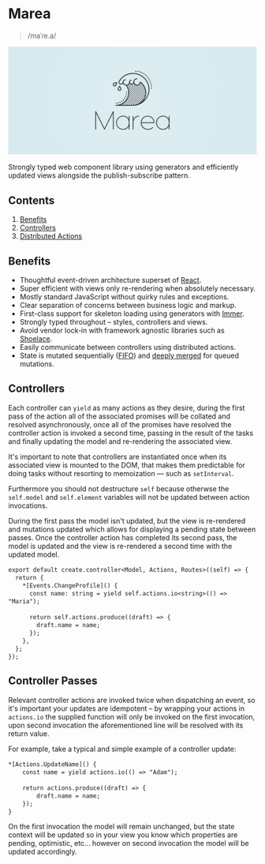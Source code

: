# Marea

> /maˈɾe.a/

<img src="/media/logo.png" />

Strongly typed web component library using generators and efficiently updated views alongside the publish-subscribe pattern.

## Contents

1. [Benefits](#benefits)
1. [Controllers](#controllers)
1. [Distributed Actions](#distributed-actions)

## Benefits

- Thoughtful event-driven architecture superset of [React](https://react.dev/).
- Super efficient with views only re-rendering when absolutely necessary.
- Mostly standard JavaScript without quirky rules and exceptions.
- Clear separation of concerns between business logic and markup.
- First-class support for skeleton loading using generators with [Immer](https://immerjs.github.io/immer/).
- Strongly typed throughout &ndash; styles, controllers and views.
- Avoid vendor lock-in with framework agnostic libraries such as [Shoelace](https://shoelace.style/).
- Easily communicate between controllers using distributed actions.
- State is mutated sequentially ([FIFO](<https://en.wikipedia.org/wiki/FIFO_(computing_and_electronics)>)) and [deeply merged](#state-merging) for queued mutations.
<!-- - Ablility to transpile to self-contained web components. -->

## Controllers

Each controller can `yield` as many actions as they desire, during the first pass of the action all of the associated promises will be collated and resolved asynchronously, once all of the promises have resolved the controller action is invoked a second time, passing in the result of the tasks and finally updating the model and re-rendering the associated view.

It's important to note that controllers are instantiated once when its associated view is mounted to the DOM, that makes them predictable for doing tasks without resorting to memoization &mdash; such as `setInterval`.

Furthermore you should not destructure `self` because otherwse the `self.model` and `self.element` variables will not be updated between action invocations.

During the first pass the model isn't updated, but the view is re-rendered and mutations updated which allows for displaying a pending state between passes. Once the controller action has completed its second pass, the model is updated and the view is re-rendered a second time with the updated model.

```tsx
export default create.controller<Model, Actions, Routes>((self) => {
  return {
    *[Events.ChangeProfile]() {
      const name: string = yield self.actions.io<string>(() => "Maria");

      return self.actions.produce((draft) => {
        draft.name = name;
      });
    },
  };
});
```

## Controller Passes

Relevant controller actions are invoked twice when dispatching an event, so it's important your updates are idempotent &ndash; by wrapping your actions in `actions.io` the supplied function will only be invoked on the first invocation, upon second invocation the aforementioned line will be resolved with its return value.

For example, take a typical and simple example of a controller update:

```tsx
*[Actions.UpdateName]() {
    const name = yield actions.io(() => "Adam");

    return actions.produce((draft) => {
        draft.name = name;
    });
}
```

On the first invocation the model will remain unchanged, but the state context will be updated so in your view you know which properties are pending, optimistic, etc... however on second invocation the model will be updated accordingly.
